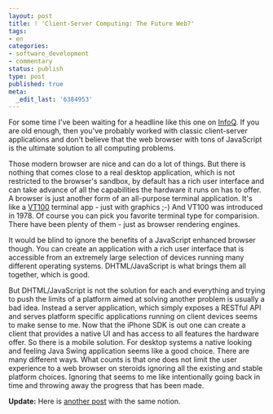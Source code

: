 ```yaml
---
layout: post
title: ! 'Client-Server Computing: The Future Web?'
tags:
- en
categories: 
- software_development
- commentary
status: publish
type: post
published: true
meta:
  _edit_last: '6384953'
---
```

<p>For some time I've been waiting for a headline like this one on <a href="http://www.infoq.com/news/2008/05/sproutcore_future_web">InfoQ</a>. If you are old enough, then you've probably worked with classic client-server applications and don't believe that the web browser with tons of JavaScript is the ultimate solution to all computing problems.</p>

<p>Those modern browser are nice and can do a lot of things. But there is nothing that comes close to a real desktop application, which is not restricted to the browser's sandbox, by default has a rich user interface and can take advance of all the capabilities the hardware it runs on has to offer. A browser is just another form of an all-purpose terminal application. It's like a <a href="http://en.wikipedia.org/wiki/VT100">VT100</a> terminal app - just with graphics ;-) And VT100 was introduced in 1978. Of course you can pick you favorite terminal type for comparision. There have been plenty of them - just as browser rendering engines.</p>

<p>It would be blind to ignore the benefits of a JavaScript enhanced browser though. You can create an application with a rich user interface that is accessible from an extremely large selection of devices running many different operating systems. DHTML/JavaScript is what brings them all together, which is good.</p>

<p>But DHTML/JavaScript is not the solution for each and everything and trying to push the limits of a platform aimed at solving another problem is usually a bad idea. Instead a server application, which simply exposes a RESTful API and serves platform specific applications running on client devices seems to make sense to me. Now that the iPhone SDK is out one can create a client that provides a native UI and has access to all features the hardware offer. So there is a mobile solution. For desktop systems a native looking and feeling Java Swing application seems like a good choice. There are many different ways. What counts is that one does not limit the user experience to a web browser on steroids ignoring all the existing and stable platform choices. Ignoring that seems to me like intentionally going back in time and throwing away the progress that has been made.</p>

<p><strong>Update:</strong> Here is <a href="http://feeds.feedburner.com/~r/GrabBagOfT/~3/295488864/working-with-the-web-model.aspx">another post</a> with the same notion.</p>
